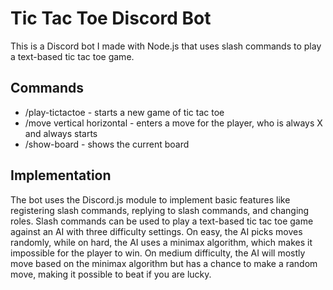 # Tic Tac Toe Discord Bot
This is a Discord bot I made with Node.js that uses slash commands to play a text-based tic tac toe game.

## Commands
- /play-tictactoe - starts a new game of tic tac toe
- /move vertical horizontal - enters a move for the player, who is always X and always starts
- /show-board - shows the current board

## Implementation
The bot uses the Discord.js module to implement basic features like registering slash commands, replying to slash commands, and changing roles. Slash commands can be used to play a text-based tic tac toe game against an AI with three difficulty settings. On easy, the AI picks moves randomly, while on hard, the AI uses a minimax algorithm, which makes it impossible for the player to win. On medium difficulty, the AI will mostly move based on the minimax algorithm but has a chance to make a random move, making it possible to beat if you are lucky.